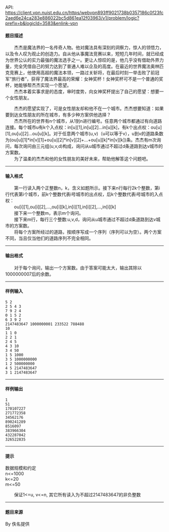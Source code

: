 API: https://client.vpn.nuist.edu.cn/https/webvpn893ff9021738b0357186c0f23fc2aed6e24ca283e886022bc5d861ea12f03963/v1/problem/logic?prefix=b&logicId=3583&enlink-vpn

#### 题目描述

　　杰杰是魔法界的一名传奇人物。他对魔法具有深刻的洞察力，惊人的领悟力，以及令人叹为观止的创造力。自从他从事魔法竞赛以来，短短几年时间，就已经成为世界公认的实力最强的魔法选手之一。更让人惊叹的是，他几乎没有借助外界力量，完全凭借自己的努力达到了普通人难以企及的高度。在最近的世界魔法奥林匹克竞赛上，他使用高超的魔法本领，一路过关斩将，在最后时刻一举击败了前冠军“旅行者”，获得了魔法界最高的荣耀：女神奖杯！女神奖杯可不是一个普通的奖杯，她能够帮杰杰实现一个愿望。  
　　杰杰本着实事求是的态度，审时度势，向女神奖杯提出了自己的愿望：想要一个女性朋友。

　　杰杰的愿望实现了，可是女性朋友却和他不在一个城市。杰杰想要知道：如果要到达女性朋友的所在城市，有多少种方案供他选择？  
　　杰杰所在的世界有n个城市，从1到n进行编号。任意两个城市都通过有向道路连接。每个城市u有k个入点权：in\[u\]\[1\],in\[u\]\[2\]...in\[u\]\[k\]，有k个出点权：ou\[u\]\[1\],ou\[u\]\[2\]...ou\[u\]\[k\]。对于任意两个城市(u,v)（u可以等于v），u到v的道路条数为(ou\[u\]\[1\]\*in\[v\]\[1\]+ou\[u\]\[2\]\*in\[v\]\[2\]+...+ou\[u\]\[k\]\*in\[v\]\[k\])条。杰杰有m次询问，每次询问由三元组(u,v,d)构成，询问从u城市通过不超过d条道路到达v城市的方案数。  
　　为了温柔的杰杰和他的女性朋友的美好未来，帮助他解答这个问题吧。  

---

#### 输入格式

　　第一行读入两个正整数n，k，含义如题所示。接下来n行每行2k个整数，第i行代表第i个城市，前k个整数代表i号城市的出点权，后k个整数代表i号城市的入点权：  
　　ou\[i\]\[1\],ou\[i\]\[2\],…,ou\[i\]\[k\],in\[i\]\[1\],in\[i\]\[2\],…,in\[i\]\[k\]  
　　接下来一个整数m，表示m个询问。  
　　接下来m行，每行三个整数:u,v,d，询问从u城市通过不超过d条道路到达v城市的方案数。  
　　将每个方案所经过的道路，按顺序写成一个序列（序列可以为空）。两个方案不同，当且仅当他们的道路序列不完全相同。  

---

#### 输出格式

  
　　对于每个询问，输出一个方案数。由于答案可能太大，输出其除以1000000007后的余数。  

---

#### 样例输入
```
5 2
2 5 4 3
7 9 2 4
0 1 5 2
6 3 9 2
2147483647 1000000001 233522 788488
10
1 1 0
2 2 1
2 4 5
4 3 10
3 4 50
1 5 1000
3 5 1000000000
1 2 500000000
4 5 2147483647
3 1 2147483647

```

---

#### 样例输出
```
1
51
170107227
271772358
34562176
890241289
8516097
383966304
432287042
326522835

```

---

#### 提示

数据规模和约定  
n<=1000  
k<=20  
m<=50

　　保证1<=u, v<=n, 其它所有读入为不超过2147483647的非负整数  

---

#### 题目来源

By 佚名提供